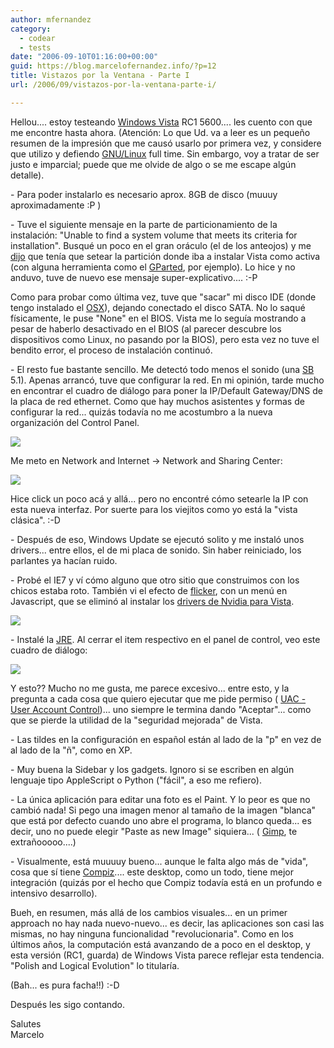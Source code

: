 ```yaml
---
author: mfernandez
category:
  - codear
  - tests
date: "2006-09-10T01:16:00+00:00"
guid: https://blog.marcelofernandez.info/?p=12
title: Vistazos por la Ventana - Parte I
url: /2006/09/vistazos-por-la-ventana-parte-i/

---
```

Hellou.... estoy testeando [Windows Vista](http://www.microsoft.com/windowsvista/default.aspx) RC1 5600.... les cuento con que me encontre hasta ahora. (Atención: Lo que Ud. va a leer es un pequeño resumen de la impresión que me causó usarlo por primera vez, y considere que utilizo y defiendo [GNU/Linux](http://es.wikipedia.org/wiki/Linux) full time. Sin embargo, voy a tratar de ser justo e imparcial; puede que me olvide de algo o se me escape algún detalle).

\- Para poder instalarlo es necesario aprox. 8GB de disco (muuuy aproximadamente :P )

\- Tuve el siguiente mensaje en la parte de particionamiento de la instalación: "Unable to find a system volume that meets its criteria for installation". Busqué un poco en el gran oráculo (el de los anteojos) y me [dijo](http://help.lockergnome.com/vista/Windows-unable-find-system-volumeftopic-7572-days0-orderasc-40.html) que tenía que setear la partición donde iba a instalar Vista como activa (con alguna herramienta como el [GParted](http://gparted.sourceforge.net/), por ejemplo). Lo hice y no anduvo, tuve de nuevo ese mensaje super-explicativo.... :-P

Como para probar como última vez, tuve que "sacar" mi disco IDE (donde tengo instalado el [OSX](http://www.apple.com/macosx/tiger/)), dejando conectado el disco SATA. No lo saqué físicamente, le puse "None" en el BIOS. Vista me lo seguía mostrando a pesar de haberlo desactivado en el BIOS (al parecer descubre los dispositivos como Linux, no pasando por la BIOS), pero esta vez no tuve el bendito error, el proceso de instalación continuó.

\- El resto fue bastante sencillo. Me detectó todo menos el sonido (una [SB](http://us.creative.com/products/product.asp?category=1&subcategory=206&product=10315) 5.1). Apenas arrancó, tuve que configurar la red. En mi opinión, tarde mucho en encontrar el cuadro de diálogo para poner la IP/Default Gateway/DNS de la placa de red ethernet. Como que hay muchos asistentes y formas de configurar la red... quizás todavía no me acostumbro a la nueva organización del Control Panel.

[![](http://photos1.blogger.com/blogger2/448/981953459584652/320/shot2.jpg)](http://photos1.blogger.com/blogger2/448/981953459584652/1600/shot2.jpg)

Me meto en Network and Internet -> Network and Sharing Center:

[![](http://photos1.blogger.com/blogger2/448/981953459584652/320/shot3.jpg)](http://photos1.blogger.com/blogger2/448/981953459584652/1600/shot3.jpg)

Hice click un poco acá y allá... pero no encontré cómo setearle la IP con esta nueva interfaz. Por suerte para los viejitos como yo está la "vista clásica". :-D

\- Después de eso, Windows Update se ejecutó solito y me instaló unos drivers... entre ellos, el de mi placa de sonido. Sin haber reiniciado, los parlantes ya hacían ruido.

\- Probé el IE7 y ví cómo alguno que otro sitio que construimos con los chicos estaba roto. También vi el efecto de [flicker](http://en.wikipedia.org/wiki/Flicker_%28screen%29), con un menú en Javascript, que se eliminó al instalar los [drivers de Nvidia para Vista](http://www.nvidia.com/content/drivers/drivers.asp).

 [![](http://photos1.blogger.com/blogger2/448/981953459584652/320/shot4.jpg)](http://photos1.blogger.com/blogger2/448/981953459584652/1600/shot4.jpg)  


\- Instalé la [JRE](http://java.sun.com). Al cerrar el item respectivo en el panel de control, veo este cuadro de diálogo:

[![](http://photos1.blogger.com/blogger2/448/981953459584652/320/shot1.jpg)](http://photos1.blogger.com/blogger2/448/981953459584652/1600/shot1.jpg)

Y esto?? Mucho no me gusta, me parece excesivo... entre esto, y la pregunta a cada cosa que quiero ejecutar que me pide permiso ( [UAC - User Account Control](http://en.wikipedia.org/wiki/User_Account_Control))... uno siempre le termina dando "Aceptar"... como que se pierde la utilidad de la "seguridad mejorada" de Vista.

\- Las tildes en la configuración en español están al lado de la "p" en vez de al lado de la "ñ", como en XP.

\- Muy buena la Sidebar y los gadgets. Ignoro si se escriben en algún lenguaje tipo AppleScript o Python ("fácil", a eso me refiero).

\- La única aplicación para editar una foto es el Paint. Y lo peor es que no cambió nada! Si pego una imagen menor al tamaño de la imagen "blanca" que está por defecto cuando uno abre el programa, lo blanco queda... es decir, uno no puede elegir "Paste as new Image" siquiera... ( [Gimp](http://www.gimp.org), te extrañooooo....)

\- Visualmente, está muuuuy bueno... aunque le falta algo más de "vida", cosa que sí tiene [Compiz](http://en.wikipedia.org/wiki/Compiz).... este desktop, como un todo, tiene mejor integración (quizás por el hecho que Compiz todavía está en un profundo e intensivo desarrollo).

Bueh, en resumen, más allá de los cambios visuales... en un primer approach no hay nada nuevo-nuevo... es decir, las aplicaciones son casi las mismas, no hay ninguna funcionalidad "revolucionaria". Como en los últimos años, la computación está avanzando de a poco en el desktop, y esta versión (RC1, guarda) de Windows Vista parece reflejar esta tendencia. "Polish and Logical Evolution" lo titularía.

(Bah... es pura facha!!) :-D

Después les sigo contando.

Salutes  
Marcelo
